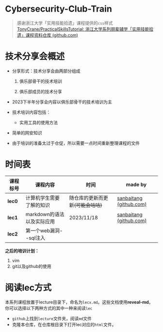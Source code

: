 # Cybersecurity-Club-Train
>  感谢浙江大学「实用技能拾遗」课程提供的`css`样式 [TonyCrane/PracticalSkillsTutorial: 浙江大学系列朋辈辅学「实用技能拾遗」课程资料仓库 (github.com)](https://github.com/TonyCrane/PracticalSkillsTutorial)



# 技术分享会概述

- 分享形式：技术分享会由两部分组成

  1. 俱乐部骨干的技术培训

  2. 俱乐部成员的技术分享
- 2023下半年分享会内容以俱乐部骨干的技术培训为主
- 技术培训内容包括：

  - 实用工具的使用方法
- 简单的网安知识
- 由于培训的准备太过于仓促，所以需要一点时间重新整理课程的文件

# 时间表

| 课程标号 | 课程内容                   | 时间                               | made by                                                  |
| -------- | -------------------------- | ---------------------------------- | -------------------------------------------------------- |
| **lec0** | 计算机学生需要了解的知识   | 随仓库的更新而更新~~(可能会咕咕)~~ | [sanbaitang (github.com)](https://github.com/sanbaitang) |
| **lec1** | markdown的语法以及实际应用 | 2023/11/18                         | [sanbaitang (github.com)](https://github.com/sanbaitang) |
| **lec2** | 第一个web漏洞--sql注入     |                                    |                                                          |

**之后的培训计划：**

1. vim
2. git以及github的使用



# 阅读lec方式

本系列课程放置于lecture目录下，命名为`lecx.md`。这些文档使用**reveal-md**。 你可以选择以下两种方式的其中一种来阅读`lec`

- `github`上找到`lecture`文件夹，阅读`md`文件
- 克隆本仓库，在仓库根目录下打开lec对应的`html`文件。
